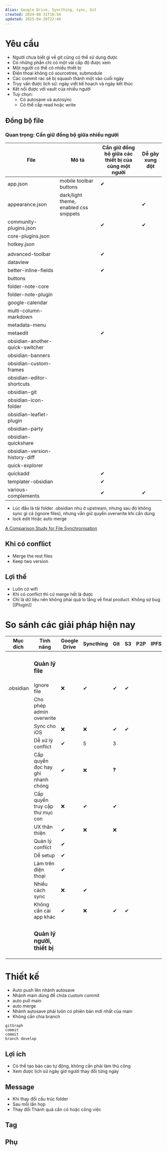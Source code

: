 ```yaml
---
Alias: Google Drive, Syncthing, sync, Git
created: 2024-08-31T16:54
updated: 2025-04-26T22:48
---
```


# Yêu cầu
- Người chưa biết gì về git cũng có thể sử dụng được
- Có những phần chỉ có một vài cấp độ được xem
- Một người có thể có nhiều thiết bị
- Điện thoại không có sourcetree, submodule
- Các commit rác sẽ bị squash thành một vào cuối ngày
- Truy vấn được lịch sử: ngày viết kế hoạch và ngày kết thúc 
- Kết nối được với vault của nhiều người
- Tuỳ chọn:
	- Có autosave và autosync
	- Có thể cấp read hoặc write
## Đồng bộ file
### Quan trọng: Cần giữ đồng bộ giữa nhiều người
| File                            | Mô tả                                  | Cần giữ đồng bộ giữa các thiết bị của cùng một người | Dễ gây xung đột |
| ------------------------------- | -------------------------------------- | ---------------------------------------------------- | --------------- |
| app.json                        | mobile toolbar buttons                 | ✔                                                    |                 |
| appearance.json                 | dark/light theme, enabled css snippets |                                                      | ✔               |
| community-plugins.json          |                                        | ✔                                                    | ✔               |
| core-plugins.json               |                                        |                                                      |                 |
| hotkey.json                     |                                        |                                                      |                 |
|                                 |                                        |                                                      |                 |
| advanced-toolbar                |                                        | ✔                                                    |                 |
| dataview                        |                                        |                                                      |                 |
| better-inline-fields            |                                        | ✔                                                    |                 |
| buttons                         |                                        |                                                      |                 |
| folder-note-core                |                                        |                                                      |                 |
| folder-note-plugin              |                                        |                                                      |                 |
| google-calendar                 |                                        |                                                      |                 |
| multi-column-markdown           |                                        |                                                      |                 |
| metadata-menu                   |                                        |                                                      |                 |
| metaedit                        |                                        | ✔                                                    |                 |
| obsidian-another-quick-switcher |                                        |                                                      |                 |
| obsidian-banners                |                                        |                                                      |                 |
| obsidian-custom-frames          |                                        |                                                      |                 |
| obsidian-editor-shortcuts       |                                        |                                                      |                 |
| obsidian-git                    |                                        |                                                      |                 |
| obsidian-icon-folder            |                                        |                                                      |                 |
| obsidian-leaflet-plugin         |                                        |                                                      |                 |
| obsidian-party                  |                                        |                                                      |                 |
| obsidian-quickshare             |                                        |                                                      |                 |
| obsidian-version-history-diff   |                                        |                                                      |                 |
| quick-explorer                  |                                        |                                                      |                 |
| quickadd                        |                                        | ✔                                                    |                 |
| templater-obsidian              |                                        | ✔                                                    |                 |
| various-complements             |                                        | ✔                                                    | ✔               |

- Lúc đầu là tải folder .obsidian như ở upstream, nhưng sau đó không sync gì cả (ignore files), nhưng vẫn giữ quyền overwrite khi cần dùng
- lock edit Hoặc auto merge

[A Comparison Study for File Synchronisation](https://core.ac.uk/download/pdf/82255612.pdf)

## Khi có conflict
- Merge the rest files
- Keep two version 
## Lợi thế
- Luôn có wifi
- Khi có conflict thì cứ merge hết là được
- Chỉ là dữ liệu nên không phải quá lo lắng về final product. Không sợ bug
[[Plugin]]
# So sánh các giải pháp hiện nay
| Mục đích  | Tính năng                         | Google Drive | Syncthing | Git | S3  | P2P | IPFS | [vrtmrz/obsidian-livesync](https://github.com/vrtmrz/obsidian-livesync "vrtmrz/obsidian-livesync") |
| --------- | --------------------------------- | ------------ | --------- | --- | --- | --- | ---- | -------------------------------------------------------------------------------------------------- |
|           | <h3>Quản lý file</h3>             |              |           |     |     |     |      |                                                                                                    |
| .obsidian | Ignore file                       | ❌           | ✔         | ✔   | ✔   |     |      |                                                                                                    |
|           | Cho phép admin overwrite          |              |           |     |     |     |      |                                                                                                    |
|           | Sync cho iOS                      | ❌           | ❌        | ✔   | ✔   |     |      |                                                                                                    |
|           | Dễ xử lý conflict                 | ✔            | 5         | 3   |     |     |      |                                                                                                    |
|           | Cấp quyền đọc hay ghi nhanh chóng | ✔            | ❌        | ❓  |     |     |      |                                                                                                    |
|           | Cấp quyền truy cập thư mục con    | ❌           | ✔         | ✔   |     |     |      |                                                                                                    |
|           | UX thân thiện                     | ✔            | ❌        | ❌  |     |     |      |                                                                                                    |
|           | Quản lý conflict                  | ✔            |           |     |     |     |      |                                                                                                    |
|           | Dễ setup                          | ✔            |           |     |     |     |      |                                                                                                    |
|           | Làm trên điện thoại               | ✔            |           |     |     |     |      |                                                                                                    |
|           | Nhiều cách sync                   | ❌           | ✔         |     |     |     |      |                                                                                                    |
|           | Không cần cài app khác            | ✔            | ❌        | ✔   | ✔   |     |      |                                                                                                    |
|           | <h3>Quản lý người, thiết bị</h3>  |              |           |     |     |     |      |                                                                                                    |
#  Thiết kế
- Auto push lên nhánh autosave
- Nhánh main dùng để chứa custom commit
- auto pull main
- auto merge
- Nhánh autosave phải luôn có phiên bản mới nhất của main
- Không cần chia branch

```mermaid 
gitGraph
commit
commit
branch develop
```


## Lợi ích
- Có thể tạo báo cáo tự động, không cần phải làm thủ công
- Xem được lịch sử ngày giờ người thay đổi từng ngày
## Message
- Khi thay đổi cấu trúc folder
- Sau mỗi lần họp
- Thay đổi Thành quả cần có hoặc công việc
## Tag


## Phụ

